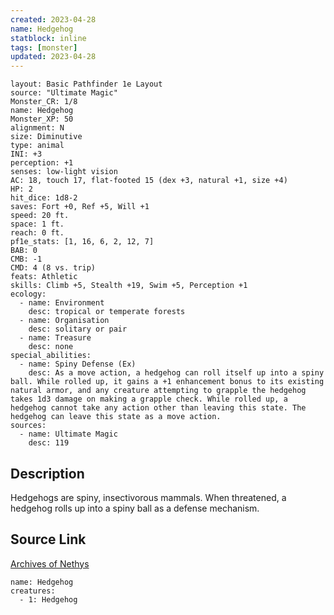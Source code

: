 ```yaml
---
created: 2023-04-28
name: Hedgehog
statblock: inline
tags: [monster]
updated: 2023-04-28
---
```

```statblock
layout: Basic Pathfinder 1e Layout
source: "Ultimate Magic"
Monster_CR: 1/8
name: Hedgehog
Monster_XP: 50
alignment: N
size: Diminutive
type: animal
INI: +3
perception: +1
senses: low-light vision
AC: 18, touch 17, flat-footed 15 (dex +3, natural +1, size +4)
HP: 2
hit_dice: 1d8-2
saves: Fort +0, Ref +5, Will +1
speed: 20 ft.
space: 1 ft.
reach: 0 ft.
pf1e_stats: [1, 16, 6, 2, 12, 7]
BAB: 0
CMB: -1
CMD: 4 (8 vs. trip)
feats: Athletic
skills: Climb +5, Stealth +19, Swim +5, Perception +1
ecology:
  - name: Environment
    desc: tropical or temperate forests
  - name: Organisation
    desc: solitary or pair
  - name: Treasure
    desc: none
special_abilities:
  - name: Spiny Defense (Ex)
    desc: As a move action, a hedgehog can roll itself up into a spiny ball. While rolled up, it gains a +1 enhancement bonus to its existing natural armor, and any creature attempting to grapple the hedgehog takes 1d3 damage on making a grapple check. While rolled up, a hedgehog cannot take any action other than leaving this state. The hedgehog can leave this state as a move action.
sources:
  - name: Ultimate Magic
    desc: 119
```
## Description
Hedgehogs are spiny, insectivorous mammals. When threatened, a hedgehog rolls up into a spiny ball as a defense mechanism.
## Source Link
[Archives of Nethys](https://aonprd.com/MonsterDisplay.aspx?ItemName=Hedgehog)
```encounter-table
name: Hedgehog
creatures:
  - 1: Hedgehog
```
